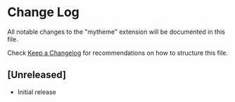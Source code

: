# Change Log

All notable changes to the "mytheme" extension will be documented in this file.

Check [Keep a Changelog](http://keepachangelog.com/) for recommendations on how to structure this file.

## [Unreleased]

- Initial release
